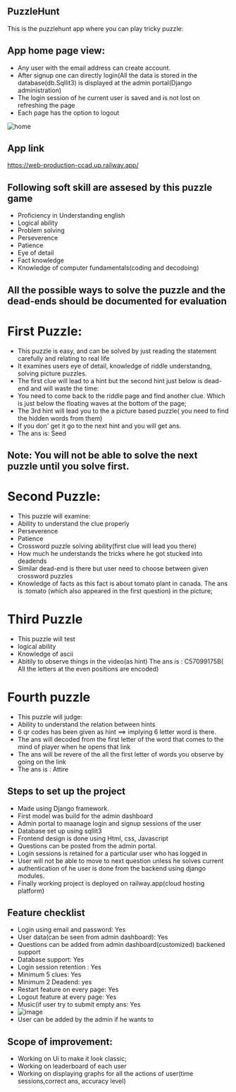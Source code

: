 ## PuzzleHunt 
This is the puzzlehunt app where you can play tricky puzzle:


## App home page view:
- Any user with the email address can create account.
- After signup one can directly login(All the data is stored in the database(db.Sqllit3) is displayed at the admin portal(Django administration)
- The login session of he current user is saved and is not lost on refreshing the page
- Each page has the option to logout


![home](https://user-images.githubusercontent.com/79595858/235846475-e51af224-158e-4e30-930a-5636475b6df6.png)

## App link
https://web-production-ccad.up.railway.app/

## Following soft skill are assesed by this puzzle game
- Proficiency in Understanding english
- Logical ability
- Problem solving 
- Perseverence
- Patience
- Eye of detail
- Fact knowledge
- Knowledge of computer fundamentals(coding and decodoing)

## All the possible ways to solve the puzzle and the dead-ends should be documented for evaluation

# First Puzzle:
- This puzzle is easy, and can be solved by just reading the statement carefully and relating to real life
- It examines users eye of detail, knowledge of riddle understandng, solving picture puzzles.
 - The first clue will lead to a hint but the second hint just below is dead-end and will waste the time:
 - You need to come back to the riddle page and find another clue. Which is just below the floating waves at the bottom of the page;
 - The 3rd hint will lead you to the a picture based puzzle( you need to find the hidden words from them)
 - If you don' get it go to the next hint and you will get ans.
 - The ans is: Seed
 
 ## Note: You will not be able to solve the next puzzle until you solve first.
 
 # Second Puzzle:
 - This puzzle will examine:
  - Ability to understand the clue properly
  - Perseverence
  - Patience
  - Crossword puzzle solving ability(first clue will lead you there)
  - How much he understands the tricks where he got stucked into deadends
  - Similar dead-end is there but user need to choose between given crossword puzzles
  - Knowledge of facts as this fact is about tomato plant in canada.
  The ans is :tomato (which also appeared in the first question) in the picture;
  
  # Third Puzzle
 - This puzzle will test
  - logical ability
  - Knowledge of ascii
  - Abitily to observe things in the video(as hint)
  The ans is : C57099175B( All the letters at the even positions are encoded)
  
  # Fourth puzzle
  - This puzzle will judge:
   - Ability to understand the relation between hints
   - 6 qr codes has been given as hint ==> implying 6 letter word is there.
   - The ans will decoded from the first letter of the word that comes to the mind of player when he opens that link
   - The ans will be revere of the all the first letter of words you observe by going on the link
   - The ans is : Attire
  
 
## Steps to set up the project
- Made using Django framework.
- First model was build for the admin dashboard
- Admin portal to maanage login and signup sessions of the user
- Database set up using sqllit3
- Frontend design is done using Html, css, Javascript
- Questions can be posted from the admin portal.
- Login sessions is retained for a particular user who has logged in
- User will not be able to move to next question unless he solves current
- authentication of he user is done from the backend using django modules.
- Finally working project is deployed on railway.app(cloud hosting platform)

## Feature checklist
- Login using email and password: Yes
- User data(can be seen from admin dashboard): Yes
- Questions can be added from admin dashboard(customized) backened support
- Database support: Yes
- Login session retention : Yes
- Minimum 5 clues: Yes
- Minimum 2 Deadend: yes
- Restart feature on every page: Yes
- Logout feature at every page: Yes
- Music(if user try to submit empty ans: Yes
- ![image](https://user-images.githubusercontent.com/79595858/235852083-040c9e9e-e378-412d-99e9-e6234d725719.png)
- User can be added by the admin if he wants to
## Scope of improvement:
- Working on Ui to make it look classic;
- Working on leaderboard of each user
- Working on displaying graphs for all the actions of user(time sessions,correct ans, accuracy level)
